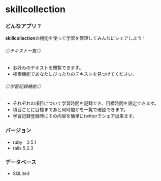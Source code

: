 # __skillcollection__

### どんなアプリ？
**skillcollection**の機能を使って学習を管理してみんなにシェアしよう！
###### ◎テキスト一覧◎
  - お好みのテキストを閲覧できます。
  - 検索機能であなたにぴったりのテキストを見つけてください。
###### ◎学習記録機能◎
  - それぞれの項目について学習時間を記録でき、目標時間を設定できます。
  - 項目ごとに目標まであと何時間かを一覧で確認できます。
  - 学習記録登録時にその内容を簡単にtwitterでシェア出来ます。

### バージョン
- ruby　2.5.1
- rails 5.2.3

### データベース
- SQLite3
